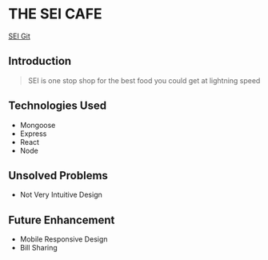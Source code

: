 # THE SEI CAFE
 [SEI Git](https://github.com/JudeAshitey/seicafe2)
## Introduction
> SEI is one stop shop for the best food you could get at lightning speed

## Technologies Used
 * Mongoose
 * Express
 * React
 * Node

## Unsolved Problems
* Not Very Intuitive Design


## Future Enhancement
 * Mobile Responsive Design
 * Bill Sharing
